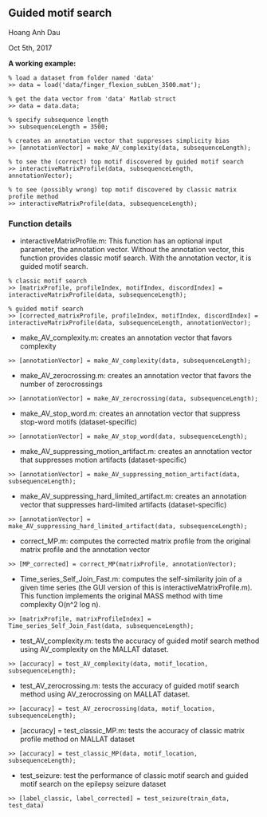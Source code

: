 ## Guided motif search
Hoang Anh Dau

Oct 5th, 2017

**A working example:**

```
% load a dataset from folder named 'data'
>> data = load('data/finger_flexion_subLen_3500.mat');

% get the data vector from 'data' Matlab struct
>> data = data.data;

% specify subsequence length
>> subsequenceLength = 3500;

% creates an annotation vector that suppresses simplicity bias
>> [annotationVector] = make_AV_complexity(data, subsequenceLength);

% to see the (correct) top motif discovered by guided motif search
>> interactiveMatrixProfile(data, subsequenceLength, annotationVector);

% to see (possibly wrong) top motif discovered by classic matrix profile method
>> interactiveMatrixProfile(data, subsequenceLength);
```

### Function details

- interactiveMatrixProfile.m: This function has an optional input parameter, the annotation vector. Without the annotation vector, this function provides classic motif search. With the annotation vector, it is guided motif search.

```
% classic motif search
>> [matrixProfile, profileIndex, motifIndex, discordIndex] = interactiveMatrixProfile(data, subsequenceLength);

% guided motif search
>> [corrected_matrixProfile, profileIndex, motifIndex, discordIndex] = interactiveMatrixProfile(data, subsequenceLength, annotationVector);
```

- make_AV_complexity.m: creates an annotation vector that favors complexity

```
>> [annotationVector] = make_AV_complexity(data, subsequenceLength);
```

- make_AV_zerocrossing.m: creates an annotation vector that favors the number of zerocrossings

```
>> [annotationVector] = make_AV_zerocrossing(data, subsequenceLength);
```

- make_AV_stop_word.m: creates an annotation vector that suppress stop-word motifs (dataset-specific)

```
>> [annotationVector] = make_AV_stop_word(data, subsequenceLength);
```

- make_AV_suppressing_motion_artifact.m: creates an annotation vector that suppresses motion artifacts (dataset-specific)

```
>> [annotationVector] = make_AV_suppressing_motion_artifact(data, subsequenceLength);
```

- make_AV_suppressing_hard_limited_artifact.m: creates an annotation vector that suppresses hard-limited artifacts (dataset-specific)

```
>> [annotationVector] = make_AV_suppressing_hard_limited_artifact(data, subsequenceLength);
```

- correct_MP.m: computes the corrected matrix profile from the original matrix profile and the annotation vector

```
>> [MP_corrected] = correct_MP(matrixProfile, annotationVector);
```

- Time_series_Self_Join_Fast.m: computes the self-similarity join of a given time series (the GUI version of this is interactiveMatrixProfile.m). This function implements the original MASS method with time complexity O(n^2 log n).

```
>> [matrixProfile, matrixProfileIndex] = Time_series_Self_Join_Fast(data, subsequenceLength);
```

- test_AV_complexity.m: tests the accuracy of guided motif search method using AV_complexity on the MALLAT dataset.

```
>> [accuracy] = test_AV_complexity(data, motif_location, subsequenceLength);
```

- test_AV_zerocrossing.m: tests the accuracy of guided motif search method using AV_zerocrossing on MALLAT dataset.

```
>> [accuracy] = test_AV_zerocrossing(data, motif_location, subsequenceLength);
```

- [accuracy] = test_classic_MP.m: tests the accuracy of classic matrix profile method on MALLAT dataset

```
>> [accuracy] = test_classic_MP(data, motif_location, subsequenceLength);
```

- test_seizure: test the performance of classic motif search and guided motif search on the epilepsy seizure dataset

```
>> [label_classic, label_corrected] = test_seizure(train_data, test_data)
```
